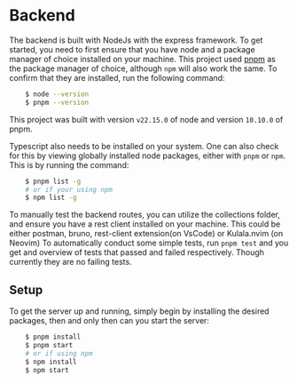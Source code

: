 # Backend

The backend is built with NodeJs with the express framework. To get started, you need to first ensure that you have node and a package manager of choice installed on your machine. This project used [pnpm](https://pnpm.io) as the package manager of choice, although `npm` will also work the same.
To confirm that they are installed, run the following command:

```bash
    $ node --version
    $ pnpm --version
```

This project was built with version `v22.15.0` of node and version `10.10.0` of pnpm.

Typescript also needs to be installed on your system. One can also check for this by viewing globally installed node packages, either with `pnpm` or `npm`. This is by running the command:

```bash
    $ pnpm list -g
    # or if your using npm
    $ npm list -g
```

To manually test the backend routes, you can utilize the collections folder, and ensure you have a rest client installed on your machine. This could be either postman, bruno, rest-client extension(on VsCode) or Kulala.nvim (on Neovim)
To automatically conduct some simple tests, run `pnpm test` and you get and overview of tests that passed and failed respectively. Though currently they are no failing tests.

## Setup

To get the server up and running, simply begin by installing the desired packages, then and only then can you start the server:
```bash
    $ pnpm install
    $ pnpm start
    # or if using npm
    $ npm install
    $ npm start
```

